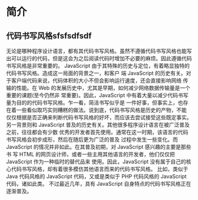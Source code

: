 # 简介


## 代码书写风格sfsfsdfsdf

无论是哪种程序设计语言，都有其代码书写风格。虽然不遵循代码书写风格也能写出可以运行的代码，但是这会为之后阅读代码时增加不必要的麻烦。因此遵循代码书写风格是非常重要的。
JavaScript 由于其特殊的历史与定位，有着略显独特的代码书写风格。造成这一局面的背景之一，和客户 端 JavaScript 的历史有关。对于客户端代码来说，代码体积的大小不但会影响运行速度，还会直接影响网络 传输的性能。在 Web 的发展历史中，尤其是早期，如何减少网络数据传输量是一个重要的课题(至今仍然非 常重要)。因此，JavaScript 中有着大量以减少代码书写量为目的的代码书写风格。乍一看，简洁书写似乎是 一件好事，但事实上，也存在着一些看似取巧实则糟糕的做法。说到底，代码书写风格是历史的产物，不能 仅仅根据是否正确来判断代码书写风格的好坏，而应该去尝试接受这些既定事实。
另一背景则和 JavaScript 普及的历史有关。其他很多程序设计语言在被广泛普及之前，往往都会有少数 优秀的开发者首先使用。通常在这一时期，该语言的代码书写风格会初步成形，然后在随后更为广泛的普及 过程中发生一些变化。而 JavaScript 的情况并非如此。在其普及初期，对 JavaScript 感兴趣的主要是那些书 写 HTML 的网页设计师，或者一些主用其他语言的开发者，他们仅仅把 JavaScript 作为一种临时的替代品来 使用。因此，JavaScript 没有属于自己的核心代码书写风格，却有着很多模仿其他语言而来的代码书写风格。 比如，类似于 Java 代码风格的 JavaScript 代码，又或是类似于 PHP 代码风格的 JavaScript 代码，诸如此类。 不过最近几年，具有 JavaScript 自身特点的代码书写风格正在逐渐普及。